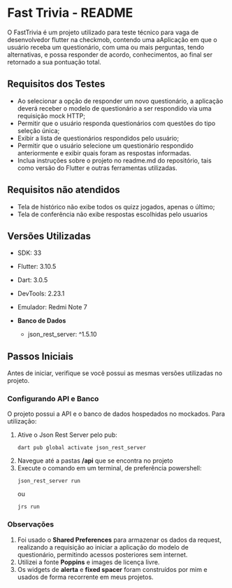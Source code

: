 # Fast Trivia - README

O FastTrivia é um projeto utilizado para teste técnico para vaga de desenvolvedor flutter na checkmob, contendo uma aAplicação em que o usuário receba um questionário, com uma ou mais perguntas, tendo alternativas, e possa responder de acordo, conhecimentos, ao final ser retornado a sua pontuação total.

## Requisitos dos Testes

- Ao selecionar a opção de responder um novo questionário, a aplicação deverá receber o modelo de questionário a ser respondido via uma requisição mock HTTP;
- Permitir que o usuário responda questionários com questões do tipo seleção única;
- Exibir a lista de questionários respondidos pelo usuário;
- Permitir que o usuário selecione um questionário respondido anteriormente e exibir quais foram as respostas informadas.
- Inclua instruções sobre o projeto no readme.md do repositório, tais como versão do Flutter e outras ferramentas utilizadas.

## Requisitos não atendidos

- Tela de histórico não exibe todos os quizz jogados, apenas o último;
- Tela de conferência não exibe respostas escolhidas pelo usuarios

## Versões Utilizadas

- SDK: 33
- Flutter: 3.10.5
- Dart: 3.0.5
- DevTools: 2.23.1
- Emulador: Redmi Note 7

- **Banco de Dados**
  - json_rest_server: ^1.5.10

## Passos Iniciais

Antes de iniciar, verifique se você possui as mesmas versões utilizadas no projeto.

### Configurando API e Banco

O projeto possui a API e o banco de dados hospedados no mockados. Para utilização:

1. Ative o Json Rest Server pelo pub:
   ```
   dart pub global activate json_rest_server
   ```
2. Navegue até a pastas **/api** que se encontra no projeto
3. Execute o comando em um terminal, de preferência powershell:
   ```
   json_rest_server run
   ```
   ou
   ```
   jrs run
   ```

### Observações

1. Foi usado o **Shared Preferences** para armazenar os dados da request, realizando a requisição ao iniciar a aplicação do modelo de questionário, permitindo acessos posteriores sem internet.
2. Utilizei a fonte **Poppins** e images de licença livre.
3. Os widgets de **alerta** e **fixed spacer** foram construídos por mim e usados de forma recorrente em meus projetos.
